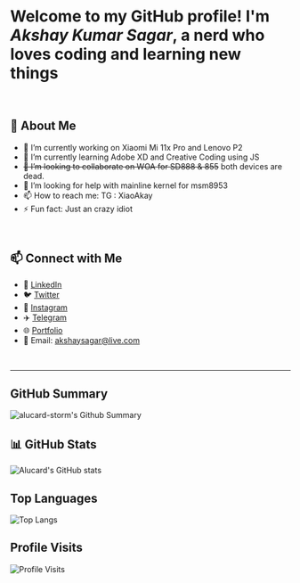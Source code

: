 # Welcome to my GitHub profile! I'm *Akshay Kumar Sagar*, a nerd who loves coding and learning new things
<br>

## 🚀 About Me
- 🔭 I’m currently working on Xiaomi Mi 11x Pro and Lenovo P2
- 🌱 I’m currently learning Adobe XD and Creative Coding using JS
- ~~👯 I’m looking to collaborate on WOA for SD888 & 855~~ both devices are dead.
- 🤔 I’m looking for help with mainline kernel for msm8953
- 📫 How to reach me: TG : XiaoAkay
- ⚡ Fun fact: Just an crazy idiot
<br>

## 📫 Connect with Me
 - 💼 [LinkedIn](https://www.linkedin.com/in/akshay-sagar-5982632b/)
 - 🐦 [Twitter](https://x.com/Alucard_Storm)
 - 📸 [Instagram](https://www.instagram.com/akay_sagar)
 - ✈️ [Telegram](https://t.me/XiaoAkay)
 - 🌐 [Portfolio](http://akshay-sagar.github.io/)
 - 📧 Email: akshaysagar@live.com
<br>

---

## GitHub Summary
![alucard-storm's Github Summary](https://github-profile-summary-cards.vercel.app/api/cards/profile-details?username=alucard-storm&theme=tokyonight)

## 📊 GitHub Stats
![Alucard's GitHub stats](https://github-readme-stats.vercel.app/api?username=alucard-storm&show_icons=true&theme=dracula)

## Top Languages
![Top Langs](https://github-readme-stats.vercel.app/api/top-langs/?username=Alucard-Storm&layout=compact&theme=dracula)

## Profile Visits
![Profile Visits](https://komarev.com/ghpvc/?username=alucard-storm&color=B026FF&style=for-the-badge)
